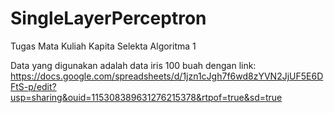 # SingleLayerPerceptron
Tugas Mata Kuliah Kapita Selekta Algoritma 1

Data yang digunakan adalah data iris 100 buah dengan link: https://docs.google.com/spreadsheets/d/1jzn1cJgh7f6wd8zYVN2JjUF5E6DFtS-p/edit?usp=sharing&ouid=115308389631276215378&rtpof=true&sd=true
